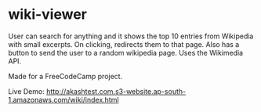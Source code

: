 # wiki-viewer
User can search for anything and it shows the top 10 entries from Wikipedia with small excerpts. On clicking, redirects them to that page. Also has a button to send the user to a random wikipedia page. Uses the Wikimedia API.

Made for a FreeCodeCamp project.

Live Demo: http://akashtest.com.s3-website.ap-south-1.amazonaws.com/wiki/index.html
